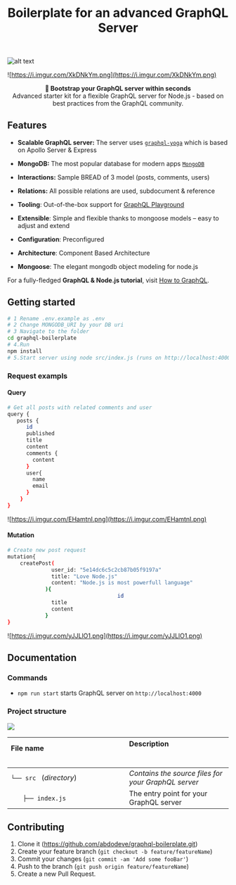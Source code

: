 

<h1 align="center"><strong>Boilerplate for an advanced GraphQL Server</strong></h1>

<br />

![alt text](https://imgur.com/lIi4YrZ.png)

![https://i.imgur.com/XkDNkYm.png](https://i.imgur.com/XkDNkYm.png)
<br />
<div align="center"><strong>🚀 Bootstrap your GraphQL server within seconds</strong></div>
<div align="center">Advanced starter kit for a flexible GraphQL server for Node.js - based on best practices from the GraphQL community.</div>

## Features

- **Scalable GraphQL server:** The server uses [`graphql-yoga`](https://github.com/prisma/graphql-yoga) which is based on Apollo Server & Express

- **MongoDB:** The most popular database for modern apps [`MongoDB`](https://www.mongodb.com)

- **Interactions:** Sample BREAD of 3 model (posts, comments, users)

 - **Relations:** All possible relations are used, subdocument & reference

- **Tooling**: Out-of-the-box support for [GraphQL Playground](https://github.com/prisma/graphql-playground)
- **Extensible**: Simple and flexible thanks to mongoose models – easy to adjust and extend

- **Configuration**: Preconfigured

- **Architecture**: Component Based Architecture

- **Mongoose**: The elegant mongodb object modeling for node.js

For a fully-fledged **GraphQL & Node.js tutorial**, visit [How to GraphQL](https://www.howtographql.com/graphql-js/0-introduction/).

  
## Getting started

```sh
# 1 Rename .env.example as .env 
# 2 Change MONGODB_URI by your DB uri
# 3 Navigate to the folder
cd graphql-boilerplate
# 4.Run 
npm install
# 5.Start server using node src/index.js (runs on http://localhost:4000) and open in GraphQL Playground
```

### Request exampls
#### Query
```sh
# Get all posts with related comments and user
query {
   posts {
      id
      published
      title
      content
      comments {
      	content
      }
      user{
        name
        email
      }
    }
}
```

![https://i.imgur.com/EHamtnI.png](https://i.imgur.com/EHamtnI.png)


#### Mutation
```sh
# Create new post request
mutation{
	createPost(
              user_id: "5e14dc6c5c2cb87b05f9197a"
              title: "Love Node.js"
              content: "Node.js is most powerfull language"
            ){
							       id
              title
              content
            }
}
```

![https://i.imgur.com/yJJLlO1.png](https://i.imgur.com/yJJLlO1.png)

## Documentation

### Commands

* `npm run start` starts GraphQL server on `http://localhost:4000`

### Project structure

![](https://i.imgur.com/uD2fqZo.png)

| File name 　　　　　　　　　　　　　　| Description 　　　　　　　　<br><br>| 
| :--  | :--         |
| `└── src ` (_directory_) | _Contains the source files for your GraphQL server_ |
| `　　├── index.js` | The entry point for your GraphQL server |


## Contributing

1. Clone it (<https://github.com/abdodeve/graphql-boilerplate.git>)
2. Create your feature branch (`git checkout -b feature/featureName`)
3. Commit your changes (`git commit -am 'Add some fooBar'`)
4. Push to the branch (`git push origin feature/featureName`)
5. Create a new Pull Request.
